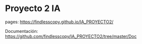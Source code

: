 # Proyecto 2 IA

pages: https://findlesscopy.github.io/IA_PROYECTO2/

Documentación: https://github.com/findlesscopy/IA_PROYECTO2/tree/master/Doc